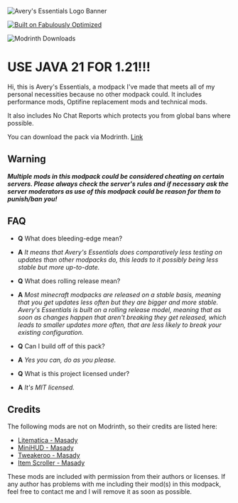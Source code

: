![Avery's Essentials Logo Banner](https://github.com/SlagterJ/averys-essentials-archive/raw/main/host/banner-main.png "Avery's Essentials")

[![Built on Fabulously Optimized](https://cdn.jsdelivr.net/npm/@intergrav/devins-badges@3/assets/cozy/built-with/fabulously-optimized_64h.png)](https://download.fo)

![Modrinth Downloads](https://img.shields.io/modrinth/dt/xNGaA9W4)

# USE JAVA 21 FOR 1.21!!!

Hi, this is Avery's Essentials, a modpack I've made that meets all of my personal necessities because no other modpack could.
It includes performance mods, Optifine replacement mods and technical mods.

It also includes No Chat Reports which protects you from global bans where possible.

You can download the pack via Modrinth.
[Link](https://modrinth.com/modpack/averys-essentials)

## Warning

**_Multiple mods in this modpack could be considered cheating on certain servers. Please always check the server's rules and if
necessary ask the server moderators as use of this modpack could be reason for them to punish/ban you!_**

## FAQ

- **Q** What does bleeding-edge mean?
- **A** _It means that Avery's Essentials does comparatively less testing on updates than
  other modpacks do, this leads to it possibly being less stable but more up-to-date._

- **Q** What does rolling release mean?
- **A** _Most minecraft modpacks are released on a stable basis, meaning that you get
  updates less often but they are bigger and more stable. Avery's Essentials is built on
  a rolling release model, meaning that as soon as changes happen that aren't breaking they
  get released, which leads to smaller updates more often, that are less likely to break
  your existing configuration._

- **Q** Can I build off of this pack?
- **A** _Yes you can, do as you please._

- **Q** What is this project licensed under?
- **A** _It's MIT licensed._

## Credits

The following mods are not on Modrinth, so their credits are listed here:

- [Litematica - Masady](https://www.curseforge.com/minecraft/mc-mods/litematica)
- [MiniHUD - Masady](https://www.curseforge.com/minecraft/mc-mods/minihud)
- [Tweakeroo - Masady](https://www.curseforge.com/minecraft/mc-mods/tweakeroo)
- [Item Scroller - Masady](https://www.curseforge.com/minecraft/mc-mods/item-scroller)

These mods are included with permission from their authors or licenses. If any author has problems with me
including their mod(s) in this modpack, feel free to contact me and I will remove it as soon as possible.
